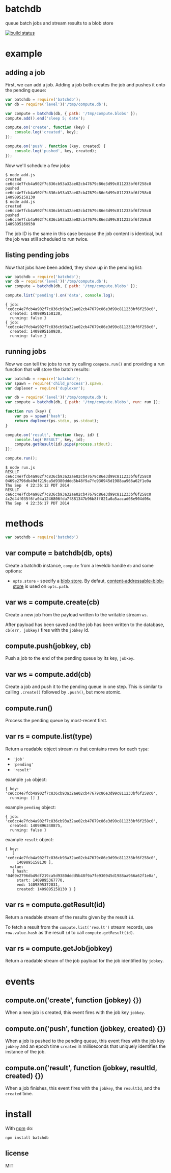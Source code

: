 # batchdb

queue batch jobs and stream results to a blob store

[![build status](https://secure.travis-ci.org/substack/batchdb.png)](http://travis-ci.org/substack/batchdb)

# example

## adding a job

First, we can add a job. Adding a job both creates the job and pushes it onto
the pending queue:

``` js
var batchdb = require('batchdb');
var db = require('level')('/tmp/compute.db');

var compute = batchdb(db, { path: '/tmp/compute.blobs' });
compute.add().end('sleep 5; date');

compute.on('create', function (key) {
    console.log('created', key);
});

compute.on('push', function (key, created) {
    console.log('pushed', key, created);
});
```

Now we'll schedule a few jobs:

```
$ node add.js
created ce6cc4e7fcb4a902f7c836cb93a32ae02cb47679c86e3d99c811233bf6f258c0
pushed ce6cc4e7fcb4a902f7c836cb93a32ae02cb47679c86e3d99c811233bf6f258c0 1409895158130
$ node add.js
created ce6cc4e7fcb4a902f7c836cb93a32ae02cb47679c86e3d99c811233bf6f258c0
pushed ce6cc4e7fcb4a902f7c836cb93a32ae02cb47679c86e3d99c811233bf6f258c0 1409895160930
```

The job ID is the same in this case because the job content is identical, but
the job was still scheduled to run twice.

## listing pending jobs

Now that jobs have been added, they show up in the pending list:

``` js
var batchdb = require('batchdb');
var db = require('level')('/tmp/compute.db');
var compute = batchdb(db, { path: '/tmp/compute.blobs' });

compute.list('pending').on('data', console.log);
```

```
{ job: 'ce6cc4e7fcb4a902f7c836cb93a32ae02cb47679c86e3d99c811233bf6f258c0',
  created: 1409895158130,
  running: false }
{ job: 'ce6cc4e7fcb4a902f7c836cb93a32ae02cb47679c86e3d99c811233bf6f258c0',
  created: 1409895160930,
  running: false }
```

## running jobs

Now we can tell the jobs to run by calling `compute.run()` and providing a run
function that will store the batch results:

``` js
var batchdb = require('batchdb');
var spawn = require('child_process').spawn;
var duplexer = require('duplexer');

var db = require('level')('/tmp/compute.db');
var compute = batchdb(db, { path: '/tmp/compute.blobs', run: run });

function run (key) {
    var ps = spawn('bash');
    return duplexer(ps.stdin, ps.stdout);
}

compute.on('result', function (key, id) {
    console.log('RESULT', key, id);
    compute.getResult(id).pipe(process.stdout);
});

compute.run();
```

```
$ node run.js 
RESULT ce6cc4e7fcb4a902f7c836cb93a32ae02cb47679c86e3d99c811233bf6f258c0 0469e2796db49df219ca5d9380dddd5b48f9a7fe930945d1988aa966a62f1e0a
Thu Sep  4 22:36:12 PDT 2014
RESULT ce6cc4e7fcb4a902f7c836cb93a32ae02cb47679c86e3d99c811233bf6f258c0 4c2d44f035f6fa04a1246806fda7f881347b96b8ff821a0a5aacad08e904d06c
Thu Sep  4 22:36:17 PDT 2014
```

# methods

``` js
var batchdb = require('batchdb')
```

## var compute = batchdb(db, opts)

Create a batchdb instance, `compute` from a leveldb handle `db` and some
options:

* `opts.store` - specify a
[blob store](https://npmjs.org/package/abstract-blob-store).
By defaut,
[content-addressable-blob-store](https://www.npmjs.org/package/content-addressable-blob-store)
is used on `opts.path`.

## var ws = compute.create(cb)

Create a new job from the payload written to the writable stream `ws`.

After payload has been saved and the job has been written to the database,
`cb(err, jobkey)` fires with the `jobkey` id.

## compute.push(jobkey, cb)

Push a job to the end of the pending queue by its key, `jobkey`.

## var ws = compute.add(cb)

Create a job and push it to the pending queue in one step. This is similar to
calling `.create()` followed by `.push()`, but more atomic.

## compute.run()

Process the pending queue by most-recent first.

## var rs = compute.list(type)

Return a readable object stream `rs` that contains rows for each `type`:

* `'job'`
* `'pending'`
* `'result'`

example `job` object:

```
{ key: 'ce6cc4e7fcb4a902f7c836cb93a32ae02cb47679c86e3d99c811233bf6f258c0',
  running: [] }
```

example `pending` object:

```
{ job: 'ce6cc4e7fcb4a902f7c836cb93a32ae02cb47679c86e3d99c811233bf6f258c0',
  created: 1409896340875,
  running: false }
```

example `result` object:

```
{ key: 
   [ 'ce6cc4e7fcb4a902f7c836cb93a32ae02cb47679c86e3d99c811233bf6f258c0',
     1409895158130 ],
  value: 
   { hash: '0469e2796db49df219ca5d9380dddd5b48f9a7fe930945d1988aa966a62f1e0a',
     start: 1409895367770,
     end: 1409895372831,
     created: 1409895158130 } }
```

## var rs = compute.getResult(id)

Return a readable stream of the results given by the result `id`.

To fetch a result from the `compute.list('result')` stream records, use
`row.value.hash` as the result `id` to call `compute.getResult(id)`.

## var rs = compute.getJob(jobkey)

Return a readable stream of the job payload for the job identified by `jobkey`.

# events

## compute.on('create', function (jobkey) {})

When a new job is created, this event fires with the job key `jobkey`.

## compute.on('push', function (jobkey, created) {})

When a job is pushed to the pending queue, this event fires with the job key
`jobkey` and an epoch time `created` in milliseconds that uniquely identifies
the instance of the job.

## compute.on('result', function (jobkey, resultId, created) {})

When a job finishes, this event fires with the `jobkey`, the `resultId`, and the
`created` time.

# install

With [npm](https://npmjs.org) do:

```
npm install batchdb
```

## license

MIT
